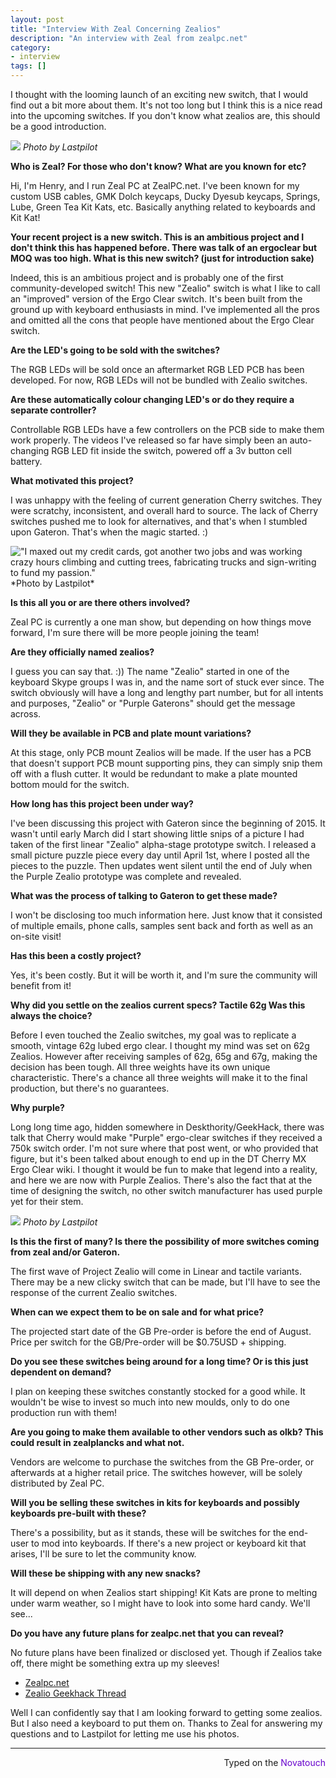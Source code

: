 ```yaml
---
layout: post
title: "Interview With Zeal Concerning Zealios"
description: "An interview with Zeal from zealpc.net"
category: 
- interview
tags: []
---
```

I thought with the looming launch of an exciting new switch, that I would find out a bit more about them. It's not too long but I think this is a nice read into the upcoming switches. If you don't know what zealios are, this should be a good introduction.

![]({{site-url}}/assets/zealios/TeAmwBP.jpg)
*Photo by Lastpilot*

**Who is Zeal? For those who don't know? What are you known for etc?**

Hi, I'm Henry, and I run Zeal PC at ZealPC.net. I've been known for my custom USB cables, GMK Dolch keycaps, Ducky Dyesub keycaps, Springs, Lube, Green Tea Kit Kats, etc. Basically anything related to keyboards and Kit Kat!


**Your recent project is a new switch. This is an ambitious project and I don't think this has happened before. There was talk of an ergoclear but MOQ was too high. What is this new switch? (just for introduction sake)**

Indeed, this is an ambitious project and is probably one of the first community-developed switch! This new "Zealio" switch is what I like to call an "improved" version of the Ergo Clear switch. It's been built from the ground up with keyboard enthusiasts in mind. I've implemented all the pros and omitted all the cons that people have mentioned about the Ergo Clear switch.   


**Are the LED's going to be sold with the switches?**

The RGB LEDs will be sold once an aftermarket RGB LED PCB has been developed. For now, RGB LEDs will not be bundled with Zealio switches. 


**Are these automatically colour changing LED's or do they require a separate controller?**

Controllable RGB LEDs have a few controllers on the PCB side to make them work properly. The videos I've released so far have simply been an auto-changing RGB LED fit inside the switch, powered off a 3v button cell battery. 


**What motivated this project?**

I was unhappy with the feeling of current generation Cherry switches. They were scratchy, inconsistent, and overall hard to source. The lack of Cherry switches pushed me to look for alternatives, and that's when I stumbled upon Gateron. That's when the magic started. :)

<img title="&#34;I maxed out my credit cards, got another two jobs and was working crazy hours climbing and cutting trees, fabricating trucks and sign-writing to fund my passion.&#34;" src="{{site-url}}/assets/zealios/tKSJpYA.jpg">
*Photo by Lastpilot*

**Is this all you or are there others involved?**

Zeal PC is currently a one man show, but depending on how things move forward, I'm sure there will be more people joining the team!


**Are they officially named zealios?**

I guess you can say that. :)) The name "Zealio" started in one of the keyboard Skype groups I was in, and the name sort of stuck ever since. The switch obviously will have a long and lengthy part number, but for all intents and purposes, "Zealio" or "Purple Gaterons" should get the message across. 


**Will they be available in PCB and plate mount variations?**

At this stage, only PCB mount Zealios will be made. If the user has a PCB that doesn't support PCB mount supporting pins, they can simply snip them off with a flush cutter. It would be redundant to make a plate mounted bottom mould for the switch. 


**How long has this project been under way?**

I've been discussing this project with Gateron since the beginning of 2015. It wasn't until early March did I start showing little snips of a picture I had taken of the first linear "Zealio" alpha-stage prototype switch. I released a small picture puzzle piece every day until April 1st, where I posted all the pieces to the puzzle. Then updates went silent until the end of July when the Purple Zealio prototype was complete and revealed.  


**What was the process of talking to Gateron to get these made?**

I won't be disclosing too much information here. Just know that it consisted of multiple emails, phone calls, samples sent back and forth as well as an on-site visit! 


**Has this been a costly project?**

Yes, it's been costly. But it will be worth it, and I'm sure the community will benefit from it! 


**Why did you settle on the zealios current specs? Tactile 62g Was this always the choice?**

Before I even touched the Zealio switches, my goal was to replicate a smooth, vintage 62g lubed ergo clear. I thought my mind was set on 62g Zealios. However after receiving samples of 62g, 65g and 67g, making the decision has been tough. All three weights have its own unique characteristic. There's a chance all three weights will make it to the final production, but there's no guarantees. 


**Why purple?**

Long long time ago, hidden somewhere in Deskthority/GeekHack, there was talk that Cherry would make "Purple" ergo-clear switches if they received a 750k switch order. I'm not sure where that post went, or who provided that figure, but it's been talked about enough to end up in the DT Cherry MX Ergo Clear wiki. I thought it would be fun to make that legend into a reality, and here we are now with Purple Zealios. There's also the fact that at the time of designing the switch, no other switch manufacturer has used purple yet for their stem. 

![]({{site-url}}/assets/zealios/TbZfEIz.jpg)
*Photo by Lastpilot*

**Is this the first of many? Is there the possibility of more switches coming from zeal and/or Gateron.**

The first wave of Project Zealio will come in Linear and tactile variants. There may be a new clicky switch that can be made, but I'll have to see the response of the current Zealio switches. 


**When can we expect them to be on sale and for what price?**

The projected start date of the GB Pre-order is before the end of August. Price per switch for the GB/Pre-order will be $0.75USD + shipping. 


**Do you see these switches being around for a long time? Or is this just dependent on demand?**

I plan on keeping these switches constantly stocked for a good while. It wouldn't be wise to invest so much into new moulds, only to do one production run with them!


**Are you going to make them available to other vendors such as olkb? This could result in zealplancks and what not.**

Vendors are welcome to purchase the switches from the GB Pre-order, or afterwards at a higher retail price. The switches however, will be solely distributed by Zeal PC. 


**Will you be selling these switches in kits for keyboards and possibly keyboards pre-built with these?**

There's a possibility, but as it stands, these will be switches for the end-user to mod into keyboards. If there's a new project or keyboard kit that arises, I'll be sure to let the community know. 


**Will these be shipping with any new snacks?**

It will depend on when Zealios start shipping! Kit Kats are prone to melting under warm weather, so I might have to look into some hard candy. We'll see...


**Do you have any future plans for zealpc.net that you can reveal?**

No future plans have been finalized or disclosed yet. Though if Zealios take off, there might be something extra up my sleeves!

* [Zealpc.net](https://zealpc.net/)
* [Zealio Geekhack Thread](https://geekhack.org/index.php?topic=69590.0)



Well I can confidently say that I am looking forward to getting some zealios. But I also need a keyboard to put them on.
Thanks to Zeal for answering my questions and to Lastpilot for letting me use his photos.


---------------------------------
 <p style="text-align: right" title="Gateron PBT">Typed on the <font color="#6600CC">Novatouch</font></p>
